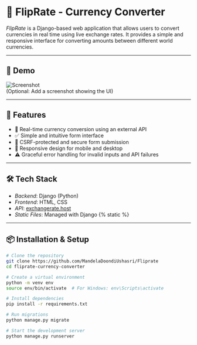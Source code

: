 # 💱 FlipRate - Currency Converter

*FlipRate* is a Django-based web application that allows users to convert currencies in real time using live exchange rates. It provides a simple and responsive interface for converting amounts between different world currencies.

---


## 📸 Demo

![Screenshot](static/screenshot.jpg)  
(Optional: Add a screenshot showing the UI)

---

## 🚀 Features

- 🔄 Real-time currency conversion using an external API
- ✅ Simple and intuitive form interface
- 🔐 CSRF-protected and secure form submission
- 📱 Responsive design for mobile and desktop
- ⚠ Graceful error handling for invalid inputs and API failures

---

## 🛠 Tech Stack

- *Backend*: Django (Python)
- *Frontend*: HTML, CSS
- *API*: [exchangerate.host](https://exchangerate.host/)
- *Static Files*: Managed with Django {% static %}

---

## 📦 Installation & Setup

```bash
# Clone the repository
git clone https://github.com/MandelaDoondiUshasri/Fliprate
cd fliprate-currency-converter

# Create a virtual environment
python -m venv env
source env/bin/activate  # For Windows: env\Scripts\activate

# Install dependencies
pip install -r requirements.txt

# Run migrations
python manage.py migrate

# Start the development server
python manage.py runserver
